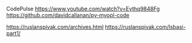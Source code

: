 



CodePulse
https://www.youtube.com/watch?v=Eythq9848Fg
https://github.com/davidcallanan/py-myopl-code

https://ruslanspivak.com/archives.html
https://ruslanspivak.com/lsbasi-part1/




